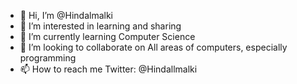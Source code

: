 - 👋 Hi, I’m @Hindalmalki
- 👀 I’m interested in learning and sharing 
- 🌱 I’m currently learning Computer Science 
- 💞️ I’m looking to collaborate on All areas of computers, especially programming
- 📫 How to reach me Twitter: @Hindallmalki

<!---
Hindalmalki/Hindalmalki is a ✨ special ✨ repository because its `README.md` (this file) appears on your GitHub profile.
You can click the Preview link to take a look at your changes.
--->
